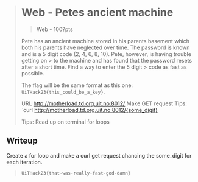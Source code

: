 > # Web - Petes ancient machine
>
> > Web - 100?pts
>
> Pete has an ancient machine stored in his parents basement which both his parents have neglected over time.
> The password is known and is a 5 digit code (2, 4, 6, 8, 10). Pete, however, is having trouble getting on > to the machine and has found that the password resets after a short time. Find a way to enter the 5 digit > code as fast as possible.
>
> The flag will be the same format as this one:
> `UiTHack23{this_could_be_a_key}`.
>
> URL http://motherload.td.org.uit.no:8012/
> Make GET request
> Tips:
> `curl http://motherload.td.org.uit.no:8012/{some_digit}
>
> Tips:
> Read up on terminal for loops

## Writeup

Create a for loop and make a curl get request chancing the some_digit for each iteration.

> `UiTHack23{that-was-really-fast-god-damn}`
